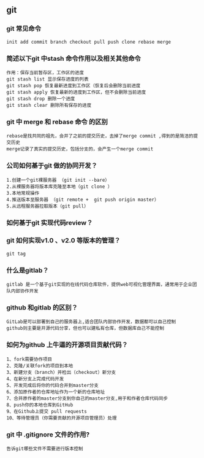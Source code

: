 ## git

### git 常见命令
```git
init add commit branch checkout pull push clone rebase merge
```
### 简述以下git 中stash 命令作用以及相关其他命令
```
作用：保存当前暂存区，工作区的进度
git stash list 显示保存进度的列表
git stash pop 恢复最新进度到工作区（恢复后会删除当前进度
git stash apply 恢复最新的进度到工作区，但不会删除当前进度
git stash drop 删除一个进度
git stash clear 删除所有保存的进度
```

### git 中 merge 和 rebase 命令 的区别
```
rebase是找共同的祖先，会并了之前的提交历史，去掉了merge commit ,得到的是简洁的提交历史 
merge记录了真实的提交历史，包括分支的，会产生一个merge commit
```

### 公司如何基于git 做的协同开发？
```
1.创建一个git裸服务器 （git init --bare）
2.从裸服务器将版本库克隆至本地（git clone ）
3.本地常规操作
4.推送版本至服务器 （git remote +  git push origin master）
5.从远程服务器拉取版本（git pull）
```

### 如何基于git 实现代码review？


### git 如何实现v1.0 、v2.0 等版本的管理？
```
git tag
```

### 什么是gitlab？
```
gitlab 是一个基于git实现的在线代码仓库软件，提供web可视化管理界面，通常用于企业团队内部协作开发
```

### github 和gitlab 的区别？
```
GitLab是可以部署到自己的服务器上,适合团队内部协作开发，数据都可以自己控制
github则主要是开源代码分享，但也可以建私有仓库，但数据库自己不能控制
```

### 如何为github 上牛逼的开源项目贡献代码？
```
1、fork需要协作项目
2、克隆/关联fork的项目到本地
3、新建分支（branch）并检出（checkout）新分支
4、在新分支上完成代码开发
5、开发完成后将你的代码合并到master分支
6、添加原作者的仓库地址作为一个新的仓库地址
7、合并原作者的master分支到你自己的master分支,用于和作者仓库代码同步
8、push你的本地仓库到GitHub
9、在Github上提交 pull requests
10、等待管理员（你需要贡献的开源项目管理员）处理
```

### git 中 .gitignore 文件的作用?
```
告诉git哪些文件不需要进行版本控制
```